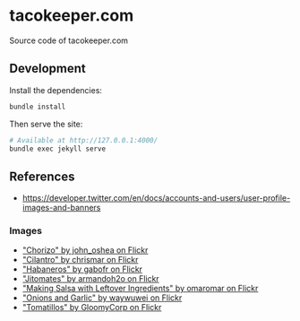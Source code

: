 # tacokeeper.com

Source code of tacokeeper.com

## Development

Install the dependencies:

```sh
bundle install
```

Then serve the site:

```sh
# Available at http://127.0.0.1:4000/
bundle exec jekyll serve
```

## References

- https://developer.twitter.com/en/docs/accounts-and-users/user-profile-images-and-banners


### Images

- ["Chorizo" by john_oshea on Flickr](https://flic.kr/p/7KB5Cp)
- ["Cilantro" by chrismar on Flickr](https://flic.kr/p/51UerY)
- ["Habaneros" by gabofr on Flickr](https://flic.kr/p/9vjXLQ)
- ["Jitomates" by armandoh2o on Flickr](https://flic.kr/p/cM8EdN)
- ["Making Salsa with Leftover Ingredients" by omaromar on Flickr](https://flic.kr/p/qLLkqS)
- ["Onions and Garlic" by waywuwei on Flickr](https://flic.kr/p/4MPewJ)
- ["Tomatillos" by GloomyCorp on Flickr](https://flic.kr/p/5oGRu)
